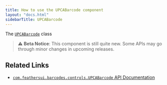 ```yaml
---
title: How to use the UPCABarcode component
layout: "docs.html"
sidebarTitle: UPCABarcode
---
```


The [`UPCABarcode`](https://api.feathersui.com/premium-components/barcodes-pack/com/feathersui/controls/barcodes/UPCABarcode.html) class 

> ⚠️ **Beta Notice**: This component is still quite new. Some APIs may go through minor changes in upcoming releases.

## Related Links

- [`com.feathersui.barcodes.controls.UPCABarcode` API Documentation](https://api.feathersui.com/premium-components/barcodes-pack/com/feathersui/controls/barcodes/UPCABarcode.html)
